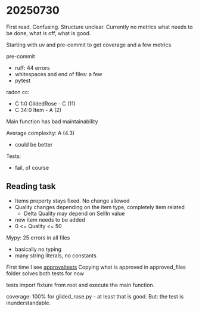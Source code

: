 # 20250730

First read. Confusing. Structure unclear. Currently no metrics what needs to be done, what is off, what is good.

Starting with uv and pre-commit to get coverage and a few metrics

pre-commit
- ruff: 44 errors
- whitespaces and end of files: a few
- pytest


radon cc:
- C 1:0 GildedRose - C (11)
- C 34:0 Item - A (2)

Main function has bad maintainability

Average complexity: A (4.3)
- could be better

Tests:
- fail, of course


## Reading task

- Items property stays fixed. No change allowed
- Quality changes depending on the item type, completely item related
  - Delta Quality may depend on SellIn value
- new item needs to be added
- 0 <= Quality <= 50

Mypy: 25 errors in all files

- basically no typing
- many string literals, no constants

First time I see [approvaltests](https://pypi.org/project/approvaltests/)
Copying what is approved in approved_files folder solves both tests for now

tests import fixture from root and execute the main function.

coverage: 100% for gilded_rose.py - at least that is good. But: the test is inunderstandable.
